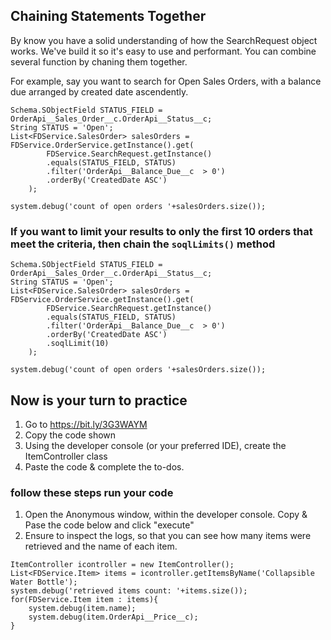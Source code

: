 ## Chaining Statements Together

By know you have a solid understanding of how the SearchRequest object works. We've build it so it's easy to use and performant. You can combine several function by chaning them together.

For example, say you want to search for Open Sales Orders, with a balance due arranged by created date ascendently.

```
Schema.SObjectField STATUS_FIELD = OrderApi__Sales_Order__c.OrderApi__Status__c;
String STATUS = 'Open';
List<FDService.SalesOrder> salesOrders = FDService.OrderService.getInstance().get(
        FDService.SearchRequest.getInstance()
        .equals(STATUS_FIELD, STATUS)
        .filter('OrderApi__Balance_Due__c  > 0')
    	.orderBy('CreatedDate ASC')
    ); 

system.debug('count of open orders '+salesOrders.size());
```
### If you want to limit your results to only the first 10 orders that meet the criteria, then chain the `soqlLimits()` method
```
Schema.SObjectField STATUS_FIELD = OrderApi__Sales_Order__c.OrderApi__Status__c;
String STATUS = 'Open';
List<FDService.SalesOrder> salesOrders = FDService.OrderService.getInstance().get(
        FDService.SearchRequest.getInstance()
        .equals(STATUS_FIELD, STATUS)
        .filter('OrderApi__Balance_Due__c  > 0')
    	.orderBy('CreatedDate ASC')
    	.soqlLimit(10)
    ); 

system.debug('count of open orders '+salesOrders.size());
```

## Now is your turn to practice

1. Go to https://bit.ly/3G3WAYM
2. Copy the code shown
3. Using the developer console (or your preferred IDE), create the ItemController class
4. Paste the code & complete the to-dos.


### follow these steps run your code 
1. Open the Anonymous window, within the developer console. Copy & Pase the code below and click "execute"
2. Ensure to inspect the logs, so that you can see how many items were retrieved and the name of each item.
```
ItemController icontroller = new ItemController();
List<FDService.Item> items = icontroller.getItemsByName('Collapsible Water Bottle');
system.debug('retrieved items count: '+items.size());
for(FDService.Item item : items){
    system.debug(item.name);
    system.debug(item.OrderApi__Price__c);
}
```

